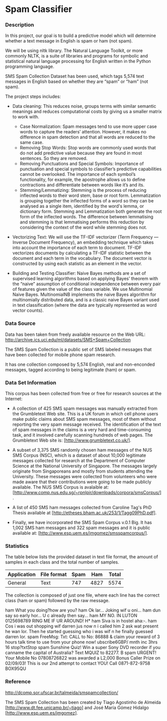 # Spam Classifier
### Description
In this project, our goal is to build a predictive model which will determine whether a text message in English is spam or ham (not spam).

We will be using nltk library. The Natural Language Toolkit, or more commonly NLTK, is a suite of libraries and programs for symbolic and statistical natural language processing for English written in the Python programming language.

SMS Spam Collection Dataset has been used, which tags 5,574 text messages in English based on whether they are “spam” or “ham” (not spam).

The project steps includes:
* Data cleaning: 
    This reduces noise, groups terms with similar semantic meanings and reduces computational costs by giving us a smaller matrix to work with.
    * Case Normalization: Spam messages tend to use more upper case words to capture the readers’ attention. However, it makes no difference in spam detection and that all words are reduced to the same case.
    * Removing Stop Words: Stop words are commonly used words that do not add predictive value because they are found in most sentences. So they are removed.
    * Removing Punctuations and Special Symbols: Importance of punctuation and special symbols to classifier’s predictive capabilities cannot be overlooked. The importance of each symbol’s functionality, for example, the apostrophe allows us to define contractions and differentiate between words like it’s and its.
    * Stemming/Lemmatizing: Stemming is the process of reducing inflected words to their word stem, base or root form. Lemmatization is grouping together the inflected forms of a word so they can be analysed as a single item, identified by the word's lemma, or dictionary form. Stemming and Lemmatization both generate the root form of the inflected words. The difference between lemmatising and stemming is that lemmatising performs 
    this reduction by considering the context of the word while stemming does not.

* Vectorizing Text: We will use the TF-IDF vectorizer (Term Frequency — Inverse Document Frequency), an embedding technique which takes into account the importance of each term to document. TF-IDF vectorizes documents by calculating a TF-IDF statistic between the document and each term in the vocabulary. The document vector is constructed by using each statistic as an element in the vector.

* Building and Testing Classifier: Naive Bayes methods are a set of supervised learning algorithms based on applying Bayes’ theorem with the “naive” assumption of conditional independence between every pair of features given the value of the class variable. We use Multinomial Naive Bayes. MultinomialNB implements the naive Bayes algorithm for multinomially distributed data, and is a classic naive Bayes variant used in text classification (where the data are typically represented as word vector counts).


### Data Source
Data has been taken from freely available resource on the Web
URL: http://archive.ics.uci.edu/ml/datasets/SMS+Spam+Collection 

The SMS Spam Collection is a public set of SMS labeled messages that have been collected for mobile phone spam research.
	
It has one collection composed by 5,574 English, real and non-enconded messages, tagged according to being legitimate (ham) or spam.

### Data Set Information

This corpus has been collected from free or free for research sources at the Internet: 

* A collection of 425 SMS spam messages was manually extracted from the Grumbletext Web site. This is a UK forum in which cell phone users make public claims about SMS spam messages, most of them without reporting the very spam message received. The identification of the text of spam messages in the claims is a very hard and time-consuming task, and it involved carefully scanning hundreds of web pages. The Grumbletext Web site is: [http://www.grumbletext.co.uk/].

* A subset of 3,375 SMS randomly chosen ham messages of the NUS SMS Corpus (NSC), which is a dataset of about 10,000 legitimate messages collected for research at the Department of Computer Science at the National University of Singapore. The messages largely originate from Singaporeans and mostly from students attending the University. These messages were collected from volunteers who were made aware that their contributions were going to be made publicly available. The NUS SMS Corpus is avalaible at: [http://www.comp.nus.edu.sg/~rpnlpir/downloads/corpora/smsCorpus/].

* A list of 450 SMS ham messages collected from Caroline Tag's PhD Thesis available at [http://etheses.bham.ac.uk/253/1/Tagg09PhD.pdf].

* Finally, we have incorporated the SMS Spam Corpus v.0.1 Big. It has 1,002 SMS ham messages and 322 spam messages and it is public available at: [http://www.esp.uem.es/jmgomez/smsspamcorpus/].

### Statistics

The table below lists the provided dataset in text file format, the amount of samples in each class and the total number of samples.

Application  |  File format   |   Spam     |    Ham     |   Total
-------------|----------------|------------|------------|-----------
General      |     Text       |   747      |    4827    |   5574

The collection is composed of just one file, where each line has the correct class (ham or spam) followed by the raw message.

ham   What you doing?how are you?
ham   Ok lar... Joking wif u oni...
ham   dun say so early hor... U c already then say...
ham   MY NO. IN LUTON 0125698789 RING ME IF UR AROUND! H*
ham   Siva is in hostel aha:-.
ham   Cos i was out shopping wif darren jus now n i called him 2 ask wat present he wan lor. Then he started guessing who i was wif n he finally guessed darren lor.
spam  FreeMsg: Txt: CALL to No: 86888 & claim your reward of 3 hours talk time to use from your phone now! ubscribe6GBP/ mnth inc 3hrs 16 stop?txtStop
spam  Sunshine Quiz! Win a super Sony DVD recorder if you canname the capital of Australia? Text MQUIZ to 82277. B
spam  URGENT! Your Mobile No 07808726822 was awarded a L2,000 Bonus Caller Prize on 02/09/03! This is our 2nd attempt to contact YOU! Call 0871-872-9758 BOX95QU

### Reference

http://dcomp.sor.ufscar.br/talmeida/smspamcollection/

The SMS Spam Collection has been created by Tiago Agostinho de Almeida [http://www.dt.fee.unicamp.br/~tiago] and José María Gómez Hidalgo [http://www.esp.uem.es/jmgomez]. 

